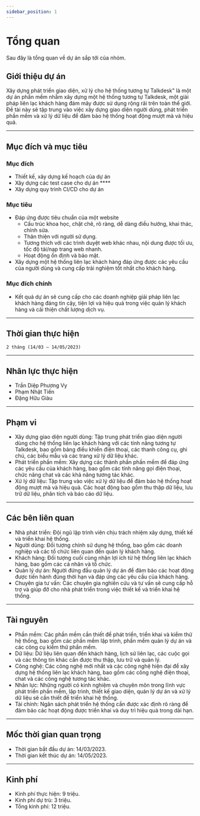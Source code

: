 ```yaml
---
sidebar_position: 1
---
```


# Tổng quan
Sau đây là tổng quan về dự án sắp tới của nhóm.

## Giới thiệu dự án
Xây dựng phát triển giao diện, xử lý cho hệ thống tương tự Talkdesk" là một dự án phần mềm nhằm xây dựng một hệ thống tương tự Talkdesk, một giải pháp liên lạc khách hàng đám mây được sử dụng rộng rãi trên toàn thế giới. Đề tài này sẽ tập trung vào việc xây dựng giao diện người dùng, phát triển phần mềm và xử lý dữ liệu để đảm bảo hệ thống hoạt động mượt mà và hiệu quả.

****
## Mục đích và mục tiêu

### Mục đích 
* Thiết kế, xây dựng kế hoạch của dự án 
* Xây dựng các test case cho dự án ****
* Xây dựng quy trình CI/CD cho dự án 

### Mục tiêu 
* Đáp ứng được tiêu chuẩn của một website 
  - Cấu trúc khoa học, chặt chẽ, rõ ràng, dễ dàng điều hướng, khai thác, chỉnh sửa.
  - Thân thiện với người sử dụng.
  - Tương thích với các trình duyệt web khác nhau, nội dung được tối ưu, tốc độ tải/nạp trang web nhanh.
  - Hoạt động ổn định và bảo mật.
* Xây dựng một hệ thống liên lạc khách hàng đáp ứng được các yêu cầu của người dùng và cung cấp trải nghiệm tốt nhất cho khách hàng. 
### Mục đích chính
* Kết quả dự án sẽ cung cấp cho các doanh nghiệp giải pháp liên lạc khách hàng đáng tin cậy, tiện lợi và hiệu quả trong việc quản lý khách hàng và cải thiện chất lượng dịch vụ.	
****
## Thời gian thực hiện 

`2 tháng (14/03 – 14/05/2023)`


****
## Nhân lực thực hiện
* Trần Diệp Phương Vy 
* Phạm Nhật Tiến 
* Đặng Hữu Giàu 

****
## Phạm vi

* Xây dựng giao diện người dùng: Tập trung phát triển giao diện người dùng cho hệ thống liên lạc khách hàng với các tính năng tương tự Talkdesk, bao gồm bảng điều khiển điện thoại, các thanh công cụ, ghi chú, các biểu mẫu và các trang xử lý dữ liệu khác.
* Phát triển phần mềm: Xây dựng các thành phần phần mềm để đáp ứng các yêu cầu của khách hàng, bao gồm các tính năng gọi điện thoại, chức năng chat và các khả năng tương tác khác.
* Xử lý dữ liệu: Tập trung vào việc xử lý dữ liệu để đảm bảo hệ thống hoạt động mượt mà và hiệu quả. Các hoạt động bao gồm thu thập dữ liệu, lưu trữ dữ liệu, phân tích và báo cáo dữ liệu.



****
## Các bên liên quan 
* Nhà phát triển: Đội ngũ lập trình viên chịu trách nhiệm xây dựng, thiết kế và triển khai hệ thống.
* Người dùng: Đối tượng chính sử dụng hệ thống, bao gồm các doanh nghiệp và các tổ chức liên quan đến quản lý khách hàng.
* Khách hàng: Đối tượng cuối cùng nhận lợi ích từ hệ thống liên lạc khách hàng, bao gồm các cá nhân và tổ chức.
* Quản lý dự án: Người đứng đầu quản lý dự án để đảm bảo các hoạt động được tiến hành đúng thời hạn và đáp ứng các yêu cầu của khách hàng.
* Chuyên gia tư vấn: Các chuyên gia nghiên cứu và tư vấn sẽ cung cấp hỗ trợ và giúp đỡ cho nhà phát triển trong việc thiết kế và triển khai hệ thống.


****

## Tài nguyên
* Phần mềm: Các phần mềm cần thiết để phát triển, triển khai và kiểm thử hệ thống, bao gồm các phần mềm lập trình, phần mềm quản lý dự án và các công cụ kiểm thử phần mềm.
* Dữ liệu: Dữ liệu liên quan đến khách hàng, lịch sử liên lạc, các cuộc gọi và các thông tin khác cần được thu thập, lưu trữ và quản lý.
* Công nghệ: Các công nghệ mới nhất và các công nghệ hiện đại để xây dựng hệ thống liên lạc khách hàng, bao gồm các công nghệ điện thoại, chat và các công nghệ tương tác khác.
* Nhân lực: Những người có kinh nghiệm và chuyên môn trong lĩnh vực phát triển phần mềm, lập trình, thiết kế giao diện, quản lý dự án và xử lý dữ liệu sẽ cần thiết để triển khai hệ thống.
* Tài chính: Ngân sách phát triển hệ thống cần được xác định rõ ràng để đảm bảo các hoạt động được triển khai và duy trì hiệu quả trong dài hạn.




****

## Mốc thời gian quan trọng
- Thời gian bắt đầu dự án: 14/03/2023.
- Thời gian kết thúc dự án: 14/05/2023.


****

## Kinh phí
* Kinh phí thực hiện: 9 triệu.
* Kinh phí dự trù: 3 triệu.
* Tổng kinh phí: 12 triệu.

